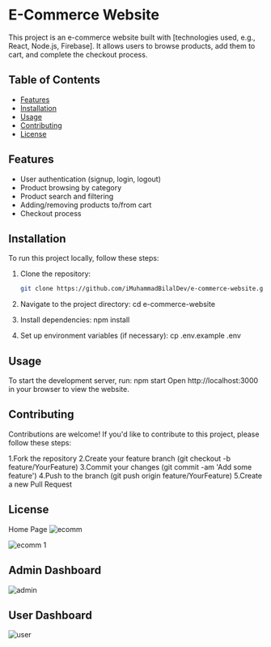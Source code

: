 # E-Commerce Website

This project is an e-commerce website built with [technologies used, e.g., React, Node.js, Firebase]. It allows users to browse products, add them to cart, and complete the checkout process.

## Table of Contents

- [Features](#features)
- [Installation](#installation)
- [Usage](#usage)
- [Contributing](#contributing)
- [License](#license)

## Features

- User authentication (signup, login, logout)
- Product browsing by category
- Product search and filtering
- Adding/removing products to/from cart
- Checkout process

## Installation

To run this project locally, follow these steps:

1. Clone the repository:
   ```sh
   git clone https://github.com/iMuhammadBilalDev/e-commerce-website.git


1. Navigate to the project directory:
cd e-commerce-website


2. Install dependencies:
npm install

3. Set up environment variables (if necessary):
cp .env.example .env

## Usage
To start the development server, run:
npm start
Open http://localhost:3000 in your browser to view the website.

## Contributing
Contributions are welcome! If you'd like to contribute to this project, please follow these steps:

1.Fork the repository
2.Create your feature branch (git checkout -b feature/YourFeature)
3.Commit your changes (git commit -am 'Add some feature')
4.Push to the branch (git push origin feature/YourFeature)
5.Create a new Pull Request

## License
Home Page
![ecomm](https://github.com/iMuhammadBilalDev/e-commerce-website/assets/148322893/ce8c9f4f-c934-47e9-8884-82e19450e3f7)

![ecomm 1](https://github.com/iMuhammadBilalDev/e-commerce-website/assets/148322893/d4240051-0923-42d9-a0ef-e661ef5e1fcc)

## Admin Dashboard
![admin](https://github.com/iMuhammadBilalDev/e-commerce-website/assets/148322893/3b92c4b1-ac9f-44e6-8efc-a4cd33c12bbb)
## User Dashboard
![user](https://github.com/iMuhammadBilalDev/e-commerce-website/assets/148322893/cf4731e7-33fc-4401-8e77-e51414ab5c05)

